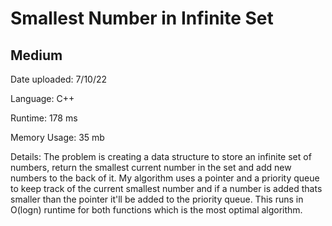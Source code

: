 
# Smallest Number in Infinite Set

## Medium

Date uploaded: 7/10/22

Language: C++

Runtime: 178 ms

Memory Usage: 35 mb

Details: The problem is creating a data structure to store an infinite set of numbers, return the smallest current number in the set and add new numbers to the back of it. My algorithm uses a pointer and a priority queue to keep track of the current smallest number and if a number is added thats smaller than the pointer it'll be added to the priority queue. This runs in O(logn) runtime for both functions which is the most optimal algorithm.
